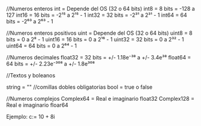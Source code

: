 //Numeros enteros
int = Depende del OS (32 o 64 bits)
int8 = 8 bits = -128 a 127
int16 = 16 bits = -2¹⁵ a 2¹⁵ - 1
int32 = 32 bits = -2³¹ a 2³¹ - 1
int64 = 64 bits = -2⁶³ a 2⁶³ - 1

//Numeros enteros positivos
uint = Depende del OS (32 o 64 bits)
uint8 = 8 bits = 0 a 2⁸ - 1
uint16 = 16 bits = 0 a 2¹⁶ - 1
uint32 = 32 bits = 0 a 2³² - 1
uint64 = 64 bits = 0 a 2⁶⁴ - 1

//Numeros decimales
float32 = 32 bits = +/- 1.18e⁻³⁸ a +/- 3.4e³⁸
float64 = 64 bits = +/- 2.23e⁻³⁰⁸ a +/- 1.8e³⁰⁸

//Textos y boleanos

string = "" //comillas dobles obligatorias
bool = true o false

//Numeros complejos
Complex64 = Real e imaginario float32
Complex128 = Real e imaginario floar64

Ejemplo: c:= 10 + 8i
